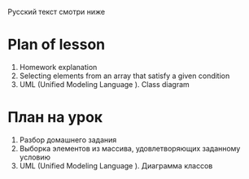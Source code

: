 Русский текст смотри ниже

# Plan of lesson <br/>
1. Homework explanation  <br/>
2. Selecting elements from an array that satisfy a given condition  <br/>
3. UML (Unified Modeling Language ). Class diagram  <br/>


# План на урок <br/>
1. Разбор домашнего задания  <br/>
2. Выборка элементов из массива, удовлетворяющих заданному условию  <br/>
3. UML (Unified Modeling Language ). Диаграмма классов  <br/>